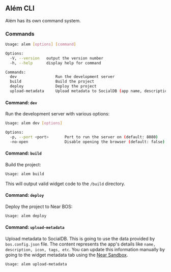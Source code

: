 ## Além CLI

Além has its own command system.

### Commands

```bash
Usage: alem [options] [command]

Options:
  -V, --version   output the version number
  -h, --help      display help for command

Commands:
  dev                 Run the development server
  build               Build the project
  deploy              Deploy the project
  upload-metadata     Upload metadata to SocialDB (app name, description, icon, tags, etc)
```

#### Command: `dev`

Run the development server with various options:

```bash
Usage: alem dev [options]

Options:
  -p, --port <port>       Port to run the server on (default: 8080)
  -no-open                Disable opening the browser (default: false)
```

#### Command: `build`

Build the project:

```bash
Usage: alem build
```

This will output valid widget code to the `/build` directory.

#### Command: `deploy`

Deploy the project to Near BOS:

```bash
Usage: alem deploy
```

#### Command: `upload-metadata`

Upload metadata to SocialDB. This is going to use the data provided by `bos.config.json` file. The content represents the app's details like `name, description, icon, tags, etc`. You can update this information manually by going to the widget metadata tab using the [Near Sandbox](https://near.org/sandbox).

```bash
Usage: alem upload-metadata
```
